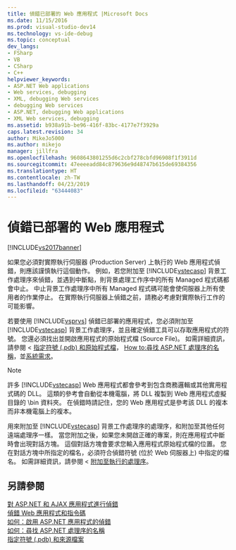 ```yaml
---
title: 偵錯已部署的 Web 應用程式 |Microsoft Docs
ms.date: 11/15/2016
ms.prod: visual-studio-dev14
ms.technology: vs-ide-debug
ms.topic: conceptual
dev_langs:
- FSharp
- VB
- CSharp
- C++
helpviewer_keywords:
- ASP.NET Web applications
- Web services, debugging
- XML, debugging Web services
- debugging Web services
- ASP.NET, debugging Web applications
- XML Web services, debugging
ms.assetid: b938a91b-be96-416f-83bc-4177e7f3929a
caps.latest.revision: 34
author: MikeJo5000
ms.author: mikejo
manager: jillfra
ms.openlocfilehash: 9608643801255d6c2cbf278cbfd96908f1f3911d
ms.sourcegitcommit: 47eeeeadd84c879636e9d48747b615de69384356
ms.translationtype: HT
ms.contentlocale: zh-TW
ms.lasthandoff: 04/23/2019
ms.locfileid: "63444083"
---
```

# <a name="debugging-deployed-web-applications"></a>偵錯已部署的 Web 應用程式
[!INCLUDE[vs2017banner](../includes/vs2017banner.md)]

如果您必須對實際執行伺服器 (Production Server) 上執行的 Web 應用程式偵錯，則應該謹慎執行這個動作。 例如，若您附加至 [!INCLUDE[vstecasp](../includes/vstecasp-md.md)] 背景工作處理序來偵錯，並遇到中斷點，則背景處理工作序中的所有 Managed 程式碼都會中止。 中止背景工作處理序中所有 Managed 程式碼可能會使伺服器上所有使用者的作業停止。 在實際執行伺服器上偵錯之前，請務必考慮對實際執行工作的可能影響。  
  
 若要使用 [!INCLUDE[vsprvs](../includes/vsprvs-md.md)] 偵錯已部署的應用程式，您必須附加至 [!INCLUDE[vstecasp](../includes/vstecasp-md.md)] 背景工作處理序，並且確定偵錯工具可以存取應用程式的符號。 您還必須找出並開啟應用程式的原始程式檔 (Source File)。 如需詳細資訊，請參閱 <<c0> [ 指定符號 (.pdb) 和原始程式檔](../debugger/specify-symbol-dot-pdb-and-source-files-in-the-visual-studio-debugger.md)， [How to:尋找 ASP.NET 處理序的名稱](../debugger/how-to-find-the-name-of-the-aspnet-process.md)，並[系統需求](../debugger/aspnet-debugging-system-requirements.md)。  
  
> [!NOTE]
> 許多 [!INCLUDE[vstecasp](../includes/vstecasp-md.md)] Web 應用程式都會參考到包含商務邏輯或其他實用程式碼的 DLL。 這類的參考會自動從本機電腦，將 DLL 複製到 Web 應用程式虛擬目錄的 \bin 資料夾。 在偵錯時請記住，您的 Web 應用程式是參考該 DLL 的複本而非本機電腦上的複本。  
  
 用來附加至 [!INCLUDE[vstecasp](../includes/vstecasp-md.md)] 背景工作處理序的處理序，和附加至其他任何遠端處理序一樣。 當您附加之後，如果您未開啟正確的專案，則在應用程式中斷時會出現對話方塊。 這個對話方塊會要求您輸入應用程式原始程式檔的位置。 您在對話方塊中所指定的檔名，必須符合偵錯符號 (位於 Web 伺服器上) 中指定的檔名。 如需詳細資訊，請參閱 <<c0> [ 附加至執行的處理序](../debugger/attach-to-running-processes-with-the-visual-studio-debugger.md)。  
  
## <a name="see-also"></a>另請參閱  
 [對 ASP.NET 和 AJAX 應用程式進行偵錯](../debugger/debugging-aspnet-and-ajax-applications.md)   
 [偵錯 Web 應用程式和指令碼](../debugger/debugging-web-applications-and-script.md)   
 [如何：啟用 ASP.NET 應用程式的偵錯](../debugger/how-to-enable-debugging-for-aspnet-applications.md)   
 [如何：尋找 ASP.NET 處理序的名稱](../debugger/how-to-find-the-name-of-the-aspnet-process.md)   
 [指定符號 (.pdb) 和來源檔案](../debugger/specify-symbol-dot-pdb-and-source-files-in-the-visual-studio-debugger.md)

